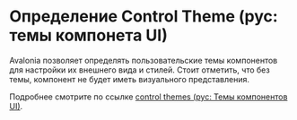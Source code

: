 # Определение Control Theme (рус: темы компонета UI)

Avalonia позволяет определять пользовательские темы компонентов для настройки их внешнего вида и стилей.
Стоит отметить, что без темы, компонент не будет иметь визуального представления.

Подробнее смотрите по ссылке [control themes (рус: Темы компонентов UI)](../../styling/control-themes).